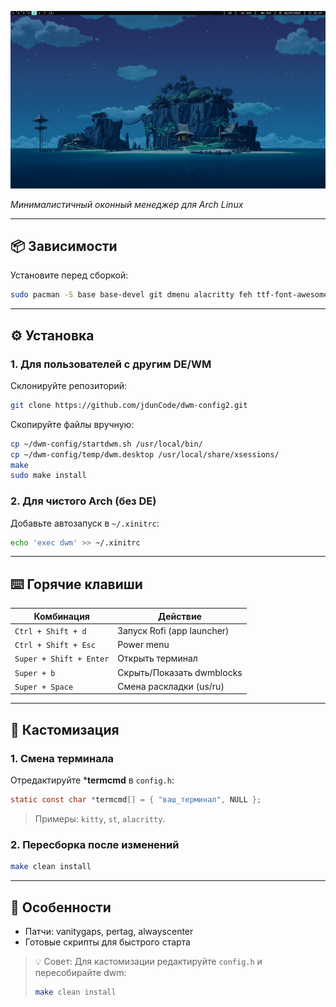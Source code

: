 ![](screenshots/1.png)

*Минималистичный оконный менеджер для Arch Linux*

---

## 📦 Зависимости
Установите перед сборкой:
```bash
sudo pacman -S base base-devel git dmenu alacritty feh ttf-font-awesome rofi pipewire brignessctl picom
```



---

## ⚙️ Установка

### 1. Для пользователей с другим DE/WM
Склонируйте репозиторий:
```bash
git clone https://github.com/jdunCode/dwm-config2.git
```
Скопируйте файлы вручную:
```bash
cp ~/dwm-config/startdwm.sh /usr/local/bin/
cp ~/dwm-config/temp/dwm.desktop /usr/local/share/xsessions/
make
sudo make install
```

### 2. Для чистого Arch (без DE)
Добавьте автозапуск в `~/.xinitrc`:
```bash
echo 'exec dwm' >> ~/.xinitrc
```

---

## ⌨️ Горячие клавиши
| Комбинация         | Действие                     |
|--------------------|-----------------------------|
| `Ctrl + Shift + d`     | Запуск Rofi (app launcher)  |
| `Ctrl + Shift + Esc`   | Power menu                  |
| `Super + Shift + Enter` | Открыть терминал|
| `Super + b`  | Скрыть/Показать dwmblocks    |
| `Super + Space`    | Смена раскладки (us/ru)    |

---


## 🔧 Кастомизация
### 1. Смена терминала
Отредактируйте ***termcmd** в `config.h`:
```c
static const char *termcmd[] = { "ваш_терминал", NULL };
```
> Примеры:  `kitty`, `st`, `alacritty`.

### 2. Пересборка после изменений
```bash
make clean install
```
---
## 🔧 Особенности
- Патчи: vanitygaps, pertag, alwayscenter
- Готовые скрипты для быстрого старта

> 💡 Совет: Для кастомизации редактируйте `config.h` и пересобирайте dwm:
> ```bash
> make clean install
> ```
